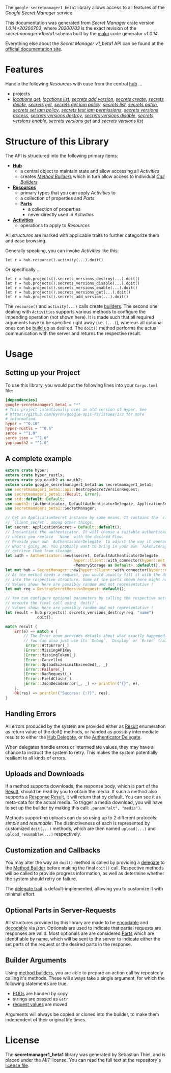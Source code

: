 <!---
DO NOT EDIT !
This file was generated automatically from 'src/mako/api/README.md.mako'
DO NOT EDIT !
-->
The `google-secretmanager1_beta1` library allows access to all features of the *Google Secret Manager* service.

This documentation was generated from *Secret Manager* crate version *1.0.14+20200703*, where *20200703* is the exact revision of the *secretmanager:v1beta1* schema built by the [mako](http://www.makotemplates.org/) code generator *v1.0.14*.

Everything else about the *Secret Manager* *v1_beta1* API can be found at the
[official documentation site](https://cloud.google.com/secret-manager/).
# Features

Handle the following *Resources* with ease from the central [hub](https://docs.rs/google-secretmanager1_beta1/1.0.14+20200703/google_secretmanager1_beta1/SecretManager) ... 

* projects
 * [*locations get*](https://docs.rs/google-secretmanager1_beta1/1.0.14+20200703/google_secretmanager1_beta1/api::ProjectLocationGetCall), [*locations list*](https://docs.rs/google-secretmanager1_beta1/1.0.14+20200703/google_secretmanager1_beta1/api::ProjectLocationListCall), [*secrets add version*](https://docs.rs/google-secretmanager1_beta1/1.0.14+20200703/google_secretmanager1_beta1/api::ProjectSecretAddVersionCall), [*secrets create*](https://docs.rs/google-secretmanager1_beta1/1.0.14+20200703/google_secretmanager1_beta1/api::ProjectSecretCreateCall), [*secrets delete*](https://docs.rs/google-secretmanager1_beta1/1.0.14+20200703/google_secretmanager1_beta1/api::ProjectSecretDeleteCall), [*secrets get*](https://docs.rs/google-secretmanager1_beta1/1.0.14+20200703/google_secretmanager1_beta1/api::ProjectSecretGetCall), [*secrets get iam policy*](https://docs.rs/google-secretmanager1_beta1/1.0.14+20200703/google_secretmanager1_beta1/api::ProjectSecretGetIamPolicyCall), [*secrets list*](https://docs.rs/google-secretmanager1_beta1/1.0.14+20200703/google_secretmanager1_beta1/api::ProjectSecretListCall), [*secrets patch*](https://docs.rs/google-secretmanager1_beta1/1.0.14+20200703/google_secretmanager1_beta1/api::ProjectSecretPatchCall), [*secrets set iam policy*](https://docs.rs/google-secretmanager1_beta1/1.0.14+20200703/google_secretmanager1_beta1/api::ProjectSecretSetIamPolicyCall), [*secrets test iam permissions*](https://docs.rs/google-secretmanager1_beta1/1.0.14+20200703/google_secretmanager1_beta1/api::ProjectSecretTestIamPermissionCall), [*secrets versions access*](https://docs.rs/google-secretmanager1_beta1/1.0.14+20200703/google_secretmanager1_beta1/api::ProjectSecretVersionAccesCall), [*secrets versions destroy*](https://docs.rs/google-secretmanager1_beta1/1.0.14+20200703/google_secretmanager1_beta1/api::ProjectSecretVersionDestroyCall), [*secrets versions disable*](https://docs.rs/google-secretmanager1_beta1/1.0.14+20200703/google_secretmanager1_beta1/api::ProjectSecretVersionDisableCall), [*secrets versions enable*](https://docs.rs/google-secretmanager1_beta1/1.0.14+20200703/google_secretmanager1_beta1/api::ProjectSecretVersionEnableCall), [*secrets versions get*](https://docs.rs/google-secretmanager1_beta1/1.0.14+20200703/google_secretmanager1_beta1/api::ProjectSecretVersionGetCall) and [*secrets versions list*](https://docs.rs/google-secretmanager1_beta1/1.0.14+20200703/google_secretmanager1_beta1/api::ProjectSecretVersionListCall)




# Structure of this Library

The API is structured into the following primary items:

* **[Hub](https://docs.rs/google-secretmanager1_beta1/1.0.14+20200703/google_secretmanager1_beta1/SecretManager)**
    * a central object to maintain state and allow accessing all *Activities*
    * creates [*Method Builders*](https://docs.rs/google-secretmanager1_beta1/1.0.14+20200703/google_secretmanager1_beta1/client::MethodsBuilder) which in turn
      allow access to individual [*Call Builders*](https://docs.rs/google-secretmanager1_beta1/1.0.14+20200703/google_secretmanager1_beta1/client::CallBuilder)
* **[Resources](https://docs.rs/google-secretmanager1_beta1/1.0.14+20200703/google_secretmanager1_beta1/client::Resource)**
    * primary types that you can apply *Activities* to
    * a collection of properties and *Parts*
    * **[Parts](https://docs.rs/google-secretmanager1_beta1/1.0.14+20200703/google_secretmanager1_beta1/client::Part)**
        * a collection of properties
        * never directly used in *Activities*
* **[Activities](https://docs.rs/google-secretmanager1_beta1/1.0.14+20200703/google_secretmanager1_beta1/client::CallBuilder)**
    * operations to apply to *Resources*

All *structures* are marked with applicable traits to further categorize them and ease browsing.

Generally speaking, you can invoke *Activities* like this:

```Rust,ignore
let r = hub.resource().activity(...).doit()
```

Or specifically ...

```ignore
let r = hub.projects().secrets_versions_destroy(...).doit()
let r = hub.projects().secrets_versions_disable(...).doit()
let r = hub.projects().secrets_versions_enable(...).doit()
let r = hub.projects().secrets_versions_get(...).doit()
let r = hub.projects().secrets_add_version(...).doit()
```

The `resource()` and `activity(...)` calls create [builders][builder-pattern]. The second one dealing with `Activities` 
supports various methods to configure the impending operation (not shown here). It is made such that all required arguments have to be 
specified right away (i.e. `(...)`), whereas all optional ones can be [build up][builder-pattern] as desired.
The `doit()` method performs the actual communication with the server and returns the respective result.

# Usage

## Setting up your Project

To use this library, you would put the following lines into your `Cargo.toml` file:

```toml
[dependencies]
google-secretmanager1_beta1 = "*"
# This project intentionally uses an old version of Hyper. See
# https://github.com/Byron/google-apis-rs/issues/173 for more
# information.
hyper = "^0.10"
hyper-rustls = "^0.6"
serde = "^1.0"
serde_json = "^1.0"
yup-oauth2 = "^1.0"
```

## A complete example

```Rust
extern crate hyper;
extern crate hyper_rustls;
extern crate yup_oauth2 as oauth2;
extern crate google_secretmanager1_beta1 as secretmanager1_beta1;
use secretmanager1_beta1::api::DestroySecretVersionRequest;
use secretmanager1_beta1::{Result, Error};
use std::default::Default;
use oauth2::{Authenticator, DefaultAuthenticatorDelegate, ApplicationSecret, MemoryStorage};
use secretmanager1_beta1::SecretManager;

// Get an ApplicationSecret instance by some means. It contains the `client_id` and 
// `client_secret`, among other things.
let secret: ApplicationSecret = Default::default();
// Instantiate the authenticator. It will choose a suitable authentication flow for you, 
// unless you replace  `None` with the desired Flow.
// Provide your own `AuthenticatorDelegate` to adjust the way it operates and get feedback about 
// what's going on. You probably want to bring in your own `TokenStorage` to persist tokens and
// retrieve them from storage.
let auth = Authenticator::new(&secret, DefaultAuthenticatorDelegate,
                              hyper::Client::with_connector(hyper::net::HttpsConnector::new(hyper_rustls::TlsClient::new())),
                              <MemoryStorage as Default>::default(), None);
let mut hub = SecretManager::new(hyper::Client::with_connector(hyper::net::HttpsConnector::new(hyper_rustls::TlsClient::new())), auth);
// As the method needs a request, you would usually fill it with the desired information
// into the respective structure. Some of the parts shown here might not be applicable !
// Values shown here are possibly random and not representative !
let mut req = DestroySecretVersionRequest::default();

// You can configure optional parameters by calling the respective setters at will, and
// execute the final call using `doit()`.
// Values shown here are possibly random and not representative !
let result = hub.projects().secrets_versions_destroy(req, "name")
             .doit();

match result {
    Err(e) => match e {
        // The Error enum provides details about what exactly happened.
        // You can also just use its `Debug`, `Display` or `Error` traits
         Error::HttpError(_)
        |Error::MissingAPIKey
        |Error::MissingToken(_)
        |Error::Cancelled
        |Error::UploadSizeLimitExceeded(_, _)
        |Error::Failure(_)
        |Error::BadRequest(_)
        |Error::FieldClash(_)
        |Error::JsonDecodeError(_, _) => println!("{}", e),
    },
    Ok(res) => println!("Success: {:?}", res),
}

```
## Handling Errors

All errors produced by the system are provided either as [Result](https://docs.rs/google-secretmanager1_beta1/1.0.14+20200703/google_secretmanager1_beta1/client::Result) enumeration as return value of
the doit() methods, or handed as possibly intermediate results to either the 
[Hub Delegate](https://docs.rs/google-secretmanager1_beta1/1.0.14+20200703/google_secretmanager1_beta1/client::Delegate), or the [Authenticator Delegate](https://docs.rs/yup-oauth2/*/yup_oauth2/trait.AuthenticatorDelegate.html).

When delegates handle errors or intermediate values, they may have a chance to instruct the system to retry. This 
makes the system potentially resilient to all kinds of errors.

## Uploads and Downloads
If a method supports downloads, the response body, which is part of the [Result](https://docs.rs/google-secretmanager1_beta1/1.0.14+20200703/google_secretmanager1_beta1/client::Result), should be
read by you to obtain the media.
If such a method also supports a [Response Result](https://docs.rs/google-secretmanager1_beta1/1.0.14+20200703/google_secretmanager1_beta1/client::ResponseResult), it will return that by default.
You can see it as meta-data for the actual media. To trigger a media download, you will have to set up the builder by making
this call: `.param("alt", "media")`.

Methods supporting uploads can do so using up to 2 different protocols: 
*simple* and *resumable*. The distinctiveness of each is represented by customized 
`doit(...)` methods, which are then named `upload(...)` and `upload_resumable(...)` respectively.

## Customization and Callbacks

You may alter the way an `doit()` method is called by providing a [delegate](https://docs.rs/google-secretmanager1_beta1/1.0.14+20200703/google_secretmanager1_beta1/client::Delegate) to the 
[Method Builder](https://docs.rs/google-secretmanager1_beta1/1.0.14+20200703/google_secretmanager1_beta1/client::CallBuilder) before making the final `doit()` call. 
Respective methods will be called to provide progress information, as well as determine whether the system should 
retry on failure.

The [delegate trait](https://docs.rs/google-secretmanager1_beta1/1.0.14+20200703/google_secretmanager1_beta1/client::Delegate) is default-implemented, allowing you to customize it with minimal effort.

## Optional Parts in Server-Requests

All structures provided by this library are made to be [encodable](https://docs.rs/google-secretmanager1_beta1/1.0.14+20200703/google_secretmanager1_beta1/client::RequestValue) and 
[decodable](https://docs.rs/google-secretmanager1_beta1/1.0.14+20200703/google_secretmanager1_beta1/client::ResponseResult) via *json*. Optionals are used to indicate that partial requests are responses 
are valid.
Most optionals are are considered [Parts](https://docs.rs/google-secretmanager1_beta1/1.0.14+20200703/google_secretmanager1_beta1/client::Part) which are identifiable by name, which will be sent to 
the server to indicate either the set parts of the request or the desired parts in the response.

## Builder Arguments

Using [method builders](https://docs.rs/google-secretmanager1_beta1/1.0.14+20200703/google_secretmanager1_beta1/client::CallBuilder), you are able to prepare an action call by repeatedly calling it's methods.
These will always take a single argument, for which the following statements are true.

* [PODs][wiki-pod] are handed by copy
* strings are passed as `&str`
* [request values](https://docs.rs/google-secretmanager1_beta1/1.0.14+20200703/google_secretmanager1_beta1/client::RequestValue) are moved

Arguments will always be copied or cloned into the builder, to make them independent of their original life times.

[wiki-pod]: http://en.wikipedia.org/wiki/Plain_old_data_structure
[builder-pattern]: http://en.wikipedia.org/wiki/Builder_pattern
[google-go-api]: https://github.com/google/google-api-go-client

# License
The **secretmanager1_beta1** library was generated by Sebastian Thiel, and is placed 
under the *MIT* license.
You can read the full text at the repository's [license file][repo-license].

[repo-license]: https://github.com/Byron/google-apis-rsblob/master/LICENSE.md
